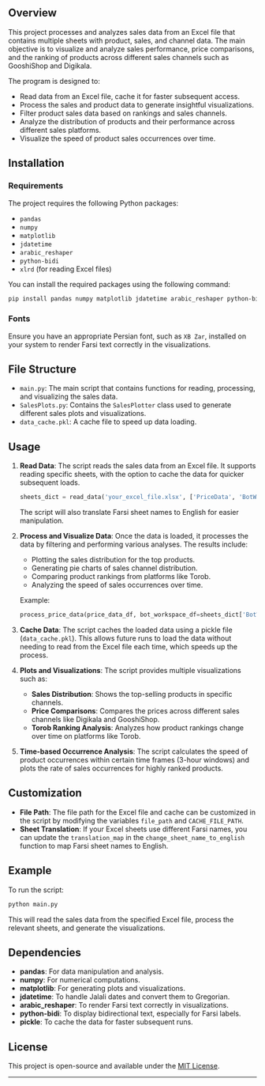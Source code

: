 ## Overview

This project processes and analyzes sales data from an Excel file that contains multiple sheets with product, sales, and channel data. The main objective is to visualize and analyze sales performance, price comparisons, and the ranking of products across different sales channels such as GooshiShop and Digikala.

The program is designed to:

- Read data from an Excel file, cache it for faster subsequent access.
- Process the sales and product data to generate insightful visualizations.
- Filter product sales data based on rankings and sales channels.
- Analyze the distribution of products and their performance across different sales platforms.
- Visualize the speed of product sales occurrences over time.

## Installation

### Requirements

The project requires the following Python packages:
- `pandas`
- `numpy`
- `matplotlib`
- `jdatetime`
- `arabic_reshaper`
- `python-bidi`
- `xlrd` (for reading Excel files)

You can install the required packages using the following command:

```bash
pip install pandas numpy matplotlib jdatetime arabic_reshaper python-bidi xlrd
```

### Fonts

Ensure you have an appropriate Persian font, such as `XB Zar`, installed on your system to render Farsi text correctly in the visualizations.

## File Structure

- `main.py`: The main script that contains functions for reading, processing, and visualizing the sales data.
- `SalesPlots.py`: Contains the `SalesPlotter` class used to generate different sales plots and visualizations.
- `data_cache.pkl`: A cache file to speed up data loading.

## Usage

1. **Read Data**: 
   The script reads the sales data from an Excel file. It supports reading specific sheets, with the option to cache the data for quicker subsequent loads.

   ```python
   sheets_dict = read_data('your_excel_file.xlsx', ['PriceData', 'BotWorkSpace', 'SellData'])
   ```

   The script will also translate Farsi sheet names to English for easier manipulation.

2. **Process and Visualize Data**:
   Once the data is loaded, it processes the data by filtering and performing various analyses. The results include:

   - Plotting the sales distribution for the top products.
   - Generating pie charts of sales channel distribution.
   - Comparing product rankings from platforms like Torob.
   - Analyzing the speed of sales occurrences over time.

   Example:

   ```python
   process_price_data(price_data_df, bot_workspace_df=sheets_dict['BotWorkSpace'])
   ```

3. **Cache Data**:
   The script caches the loaded data using a pickle file (`data_cache.pkl`). This allows future runs to load the data without needing to read from the Excel file each time, which speeds up the process.

4. **Plots and Visualizations**:
   The script provides multiple visualizations such as:
   
   - **Sales Distribution**: Shows the top-selling products in specific channels.
   - **Price Comparisons**: Compares the prices across different sales channels like Digikala and GooshiShop.
   - **Torob Ranking Analysis**: Analyzes how product rankings change over time on platforms like Torob.

5. **Time-based Occurrence Analysis**:
   The script calculates the speed of product occurrences within certain time frames (3-hour windows) and plots the rate of sales occurrences for highly ranked products.

## Customization

- **File Path**: The file path for the Excel file and cache can be customized in the script by modifying the variables `file_path` and `CACHE_FILE_PATH`.
- **Sheet Translation**: If your Excel sheets use different Farsi names, you can update the `translation_map` in the `change_sheet_name_to_english` function to map Farsi sheet names to English.

## Example

To run the script:

```bash
python main.py
```

This will read the sales data from the specified Excel file, process the relevant sheets, and generate the visualizations.

## Dependencies

- **pandas**: For data manipulation and analysis.
- **numpy**: For numerical computations.
- **matplotlib**: For generating plots and visualizations.
- **jdatetime**: To handle Jalali dates and convert them to Gregorian.
- **arabic_reshaper**: To render Farsi text correctly in visualizations.
- **python-bidi**: To display bidirectional text, especially for Farsi labels.
- **pickle**: To cache the data for faster subsequent runs.

## License

This project is open-source and available under the [MIT License](LICENSE).

---

